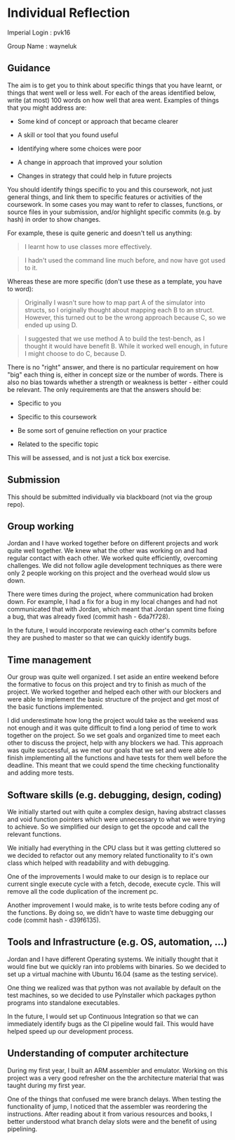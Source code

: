 Individual Reflection
=====================

Imperial Login : pvk16

Group Name : wayneluk

Guidance
--------

The aim is to get you to think about specific things that you
have learnt, or things that went well or less well. For each
of the areas identified below, write (at most) 100 words on how
well that area went. Examples of things that you might address
are:

- Some kind of concept or approach that became clearer

- A skill or tool that you found useful

- Identifying where some choices were poor

- A change in approach that improved your solution

- Changes in strategy that could help in future projects



You should identify things specific to you and this coursework,
not just general things, and link them to specific features or
activities of the coursework. In some cases you may want to refer
to classes, functions, or source files in your submission,
and/or highlight specific commits (e.g. by hash) in order to
show changes.

For example, these is quite generic and doesn't tell us anything:

> I learnt how to use classes more effectively.

> I hadn't used the command line much before, and now have got used to it.

Whereas these are more specific (don't use these as a template, you
have to word):

> Originally I wasn't sure how to map part A of the simulator into
> structs, so I originally thought about mapping each B to an
> struct. However, this turned out to be the wrong approach
> because C, so we ended up using D.

> I suggested that we use method A to build the test-bench, as I
> thought it would have benefit B. While it worked well enough,
> in future I might choose to do C, because D. 

There is no "right" answer, and there is no particular
requirement on how "big" each thing is, either in concept
size or the number of words. There is also no bias towards
whether a strength or weakness is better - either could be
relevant. The only requirements are that the answers should be:

- Specific to you

- Specific to this coursework

- Be some sort of genuine reflection on your practice

- Related to the specific topic

This will be assessed, and is not just a tick box exercise.

Submission
----------

This should be submitted individually via blackboard (not
via the group repo).

Group working
-------------

Jordan and I have worked together before on different projects and work quite 
well together. We knew what the other was working on and had regular contact 
with each other. We worked quite efficiently, overcoming challenges.
We did not follow agile development techniques as there were 
only 2 people working on this project and the overhead would slow us down.

There were times during the project, where communication had 
broken down. For example, I had a fix for a bug in my local changes and had not 
communicated that with Jordan, which meant that Jordan spent time fixing a bug, 
that was already fixed (commit hash - 6da7f728).

In the future, I would incorporate reviewing each other's commits before they 
are pushed to master so that we can quickly identify bugs.

Time management
---------------

Our group was quite well organized. I set aside an entire weekend 
before the formative to focus on this project and try to finish as much of the project.
We worked together and helped each other with our blockers and were able to 
implement the basic structure of the project and get most of the basic functions implemented. 

I did underestimate how long the project would take as the weekend was not enough
and it was quite difficult to find a long period of time to work together on the project.
So we set goals and organized time to meet each other to discuss the project, 
help with any blockers we had. This approach was quite successful, as we met our 
goals that we set and were able to finish implementing all the functions 
and have tests for them well before the deadline. This meant that we could spend 
the time checking functionality and adding more tests.


Software skills (e.g. debugging, design, coding)
------------------------------------------------

We initially started out with quite a complex design, having abstract classes and 
void function pointers which were unnecessary to what we were trying to achieve. 
So we simplified our design to get the opcode and call the relevant functions. 

We initially had everything in the CPU class but it was getting cluttered so we 
decided to refactor out any memory related functionality to it's own class which 
helped with readability and with debugging.

One of the improvements I would make to our design is to replace our current single 
execute cycle with a fetch, decode, execute cycle. This will remove all the code 
duplication of the increment pc.

Another improvement I would make, is to write tests before coding any of the functions. 
By doing so, we didn't have to waste time debugging our code (commit hash - d39f6135).


Tools and Infrastructure (e.g. OS, automation, ...)
---------------------------------------------------

Jordan and I have different Operating systems. We initially thought that it 
would fine but we quickly ran into problems with binaries. So we decided to 
set up a virtual machine with Ubuntu 16.04 (same as the testing service). 

One thing we realized was that python was not available by default on the 
test machines, so we decided to use PyInstaller which packages 
python programs into standalone executables.

In the future, I would set up Continuous Integration so that we can immediately 
identify bugs as the CI pipeline would fail. This would have helped speed up 
our development process.


Understanding of computer architecture
--------------------------------------

During my first year, I built an ARM assembler and emulator. Working on this 
project was a very good refresher on the the architecture material that was 
taught during my first year.

One of the things that confused me were branch delays. When testing the 
functionality of jump, I noticed that the assembler was reordering the instructions. 
After reading about it from various resources and books, I better understood 
what branch delay slots were and the benefit of using pipelining.
